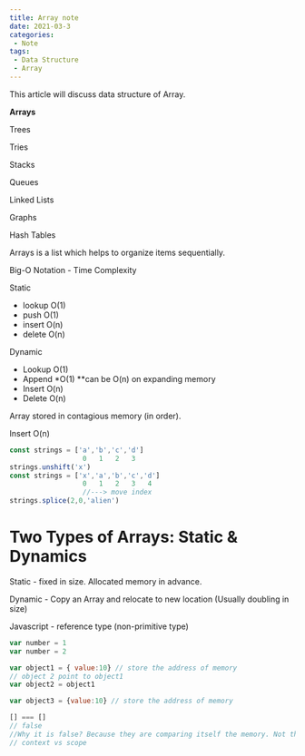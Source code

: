 ```yaml
---
title: Array note
date: 2021-03-3
categories:
 - Note
tags:
 - Data Structure
 - Array
---
```


This article will discuss data structure of Array.

**Arrays** 

Trees

Tries

Stacks

Queues

Linked Lists

Graphs

Hash Tables 

Arrays is a list which helps to organize items sequentially.

Big-O Notation - Time Complexity 

Static
- lookup O(1)
- push   O(1) 
- insert O(n) 
- delete O(n)

Dynamic 
- Lookup O(1)
- Append *O(1) **can be O(n) on expanding memory
- Insert O(n)
- Delete O(n)

Array stored in contagious memory (in order). 

Insert O(n)
```js
const strings = ['a','b','c','d']
                  0   1   2   3
strings.unshift('x')
const strings = ['x','a','b','c','d']
                  0   1   2   3   4
                  //---> move index 
strings.splice(2,0,'alien')
```

# Two Types of Arrays: Static & Dynamics

Static - fixed in size. Allocated memory in advance. 

Dynamic - Copy an Array and relocate to new location (Usually doubling in size)


Javascript - reference type (non-primitive type) 

```js
var number = 1 
var number = 2

var object1 = { value:10} // store the address of memory 
// object 2 point to object1 
var object2 = object1 

var object3 = {value:10} // store the address of memory 

[] === [] 
// false
//Why it is false? Because they are comparing itself the memory. Not the type 
// context vs scope 

```

